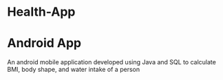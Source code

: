 # Health-App
# Android App
An android mobile application developed using Java and SQL to calculate BMI, body shape, and water intake of a person
